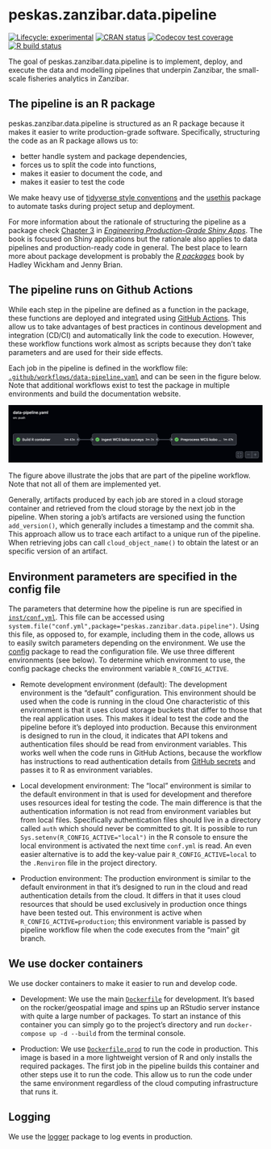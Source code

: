 
<!-- README.md is generated from README.Rmd. Please edit that file -->

# peskas.zanzibar.data.pipeline

<!-- badges: start -->

[![Lifecycle:
experimental](https://img.shields.io/badge/lifecycle-experimental-orange.svg)](https://www.tidyverse.org/lifecycle/#experimental)
[![CRAN
status](https://www.r-pkg.org/badges/version/peskas.zanzibar.data.pipeline)](https://CRAN.R-project.org/package=peskas.zanzibar.data.pipeline)
[![Codecov test
coverage](https://codecov.io/gh/WorldFishCenter/peskas.zanzibar.data.pipeline/branch/master/graph/badge.svg)](https://codecov.io/gh/WorldFishCenter/peskas.zanzibar.data.pipeline?branch=master)
[![R build
status](https://github.com/WorldFishCenter/peskas.zanzibar.data.pipeline/workflows/R-CMD-check/badge.svg)](https://github.com/WorldFishCenter/peskas.zanzibar.data.pipeline/actions)
<!-- badges: end -->

The goal of peskas.zanzibar.data.pipeline is to implement, deploy, and
execute the data and modelling pipelines that underpin Zanzibar, the
small-scale fisheries analytics in Zanzibar.

## The pipeline is an R package

peskas.zanzibar.data.pipeline is structured as an R package because it
makes it easier to write production-grade software. Specifically,
structuring the code as an R package allows us to:

- better handle system and package dependencies,
- forces us to split the code into functions,
- makes it easier to document the code, and
- makes it easier to test the code

We make heavy use of [tidyverse style
conventions](https://engineering-shiny.org) and the
[usethis](https://usethis.r-lib.org) package to automate tasks during
project setup and deployment.

For more information about the rationale of structuring the pipeline as
a package check [Chapter
3](https://engineering-shiny.org/structuring-project.html#structuring-your-app_)
in [*Engineering Production-Grade Shiny
Apps*](https://engineering-shiny.org). The book is focused on Shiny
applications but the rationale also applies to data pipelines and
production-ready code in general. The best place to learn more about
package development is probably the [*R packages*](https://r-pkgs.org)
book by Hadley Wickham and Jenny Brian.

## The pipeline runs on Github Actions

While each step in the pipeline are defined as a function in the
package, these functions are deployed and integrated using [GitHub
Actions](https://docs.github.com/en/actions/learn-github-actions). This
allow us to take advantages of best practices in continous development
and integration (CD/CI) and automatically link the code to execution.
However, these workflow functions work almost as scripts because they
don’t take parameters and are used for their side effects.

Each job in the pipeline is defined in the workflow file:
[`.github/workflows/data-pipeline.yaml`](https://github.com/WorldFishCenter/peskas.zanzibar.data.pipeline/blob/main/.github/workflows/data-pipeline.yaml)
and can be seen in the figure below. Note that additional workflows
exist to test the package in multiple environments and build the
documentation website.

![](man/figures/pipeline.png)

The figure above illustrate the jobs that are part of the pipeline
workflow. Note that not all of them are implemented yet.

Generally, artifacts produced by each job are stored in a cloud storage
container and retrieved from the cloud storage by the next job in the
pipeline. When storing a job’s artifacts are versioned using the
function `add_version()`, which generally includes a timestamp and the
commit sha. This approach allow us to trace each artifact to a unique
run of the pipeline. When retrieving jobs can call `cloud_object_name()`
to obtain the latest or an specific version of an artifact.

## Environment parameters are specified in the config file

The parameters that determine how the pipeline is run are specified in
[`inst/conf.yml`](https://github.com/WorldFishCenter/peskas.zanzibar.data.pipeline/blob/main/inst/conf.yml).
This file can be accessed using
`system.file("conf.yml",package="peskas.zanzibar.data.pipeline")`. Using
this file, as opposed to, for example, including them in the code,
allows us to easily switch parameters depending on the environment. We
use the [config](https://github.com/rstudio/config) package to read the
configuration file. We use three different environments (see below). To
determine which environment to use, the config package checks the
environment variable `R_CONFIG_ACTIVE`.

- Remote development environment (default): The development environment
  is the “default” configuration. This environment should be used when
  the code is running in the cloud One characteristic of this
  environment is that it uses cloud storage buckets that differ to those
  that the real application uses. This makes it ideal to test the code
  and the pipeline before it’s deployed into production. Because this
  environment is designed to run in the cloud, it indicates that API
  tokens and authentication files should be read from environment
  variables. This works well when the code runs in GitHub Actions,
  because the workflow has instructions to read authentication details
  from [GitHub
  secrets](https://docs.github.com/en/actions/reference/encrypted-secrets)
  and passes it to R as environment variables.

- Local development environment: The “local” environment is similar to
  the default environment in that is used for development and therefore
  uses resources ideal for testing the code. The main difference is that
  the authentication information is not read from environment variables
  but from local files. Specifically authentication files should live in
  a directory called `auth` which should never be committed to git. It
  is possible to run `Sys.setenv(R_CONFIG_ACTIVE="local")` in the R
  console to ensure the local environment is activated the next time
  `conf.yml` is read. An even easier alternative is to add the key-value
  pair `R_CONFIG_ACTIVE=local` to the `.Renviron` file in the project
  directory.

- Production environment: The production environment is similar to the
  default environment in that it’s designed to run in the cloud and read
  authentication details from the cloud. It differs in that it uses
  cloud resources that should be used exclusively in production once
  things have been tested out. This environment is active when
  `R_CONFIG_ACTIVE=production`; this environment variable is passed by
  pipeline workflow file when the code executes from the “main” git
  branch.

## We use docker containers

We use docker containers to make it easier to run and develop code.

- Development: We use the main
  [`Dockerfile`](https://github.com/WorldFishCenter/peskas.zanzibar.data.pipeline/blob/main/Dockerfile)
  for development. It’s based on the rocker/geospatial image and spins
  up an RStudio server instance with quite a large number of packages.
  To start an instance of this container you can simply go to the
  project’s directory and run `docker-compose up -d --build` from the
  terminal console.

- Production: We use
  [`Dockerfile.prod`](https://github.com/WorldFishCenter/peskas.zanzibar.data.pipeline/blob/main/Dockerfile.prod)
  to run the code in production. This image is based in a more
  lightweight version of R and only installs the required packages. The
  first job in the pipeline builds this container and other steps use it
  to run the code. This allow us to run the code under the same
  environment regardless of the cloud computing infrastructure that runs
  it.

## Logging

We use the [logger](https://daroczig.github.io/logger/) package to log
events in production.
